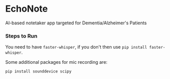 # EchoNote
AI-based notetaker app targeted for Dementia/Alzheimer's Patients


### Steps to Run


You need to have ```faster-whisper```, if you don't then use ```pip install faster-whisper```.

Some additional packages for mic recording are:

```pip install sounddevice scipy```



